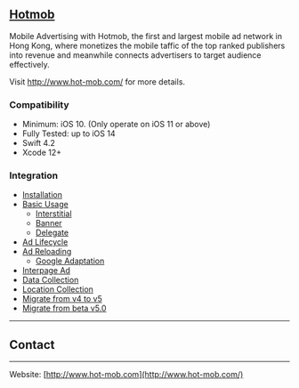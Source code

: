 ## [Hotmob](http://www.hot-mob.com/)
Mobile Advertising with Hotmob, the first and largest mobile ad network in Hong Kong, where monetizes the mobile taffic of the top ranked publishers into revenue and meanwhile connects advertisers to target audience effectively.

Visit http://www.hot-mob.com/ for more details.

### Compatibility
* Minimum: iOS 10. (Only operate on iOS 11 or above)
* Fully Tested: up to iOS 14
* Swift 4.2
* Xcode 12+

### Integration
* [Installation](https://github.com/hotmobmobile/hotmob-ios-sdk/wiki/Installation-v5)
* [Basic Usage](https://github.com/hotmobmobile/hotmob-ios-sdk/wiki/Basic-Usage-v5)
  * [Interstitial](https://github.com/hotmobmobile/hotmob-ios-sdk/wiki/Basic-Usage-v5#interstitial)
  * [Banner](https://github.com/hotmobmobile/hotmob-ios-sdk/wiki/Basic-Usage-v5#banner)
  * [Delegate](https://github.com/hotmobmobile/hotmob-ios-sdk/wiki/Basic-Usage-v5#hotmobcontroller-delegate-protocol)
* [Ad Lifecycle](https://github.com/hotmobmobile/hotmob-ios-sdk/wiki/Ad-Lifecycle-v5)
* [Ad Reloading](https://github.com/hotmobmobile/hotmob-ios-sdk/wiki/Ad-Reloading-v5)
  * [Google Adaptation](https://github.com/hotmobmobile/hotmob-ios-sdk/wiki/Ad-Reloading-v5#google-adaptation)
* [Interpage Ad](https://github.com/hotmobmobile/hotmob-ios-sdk/wiki/Interpage-Ad)
* [Data Collection](https://github.com/hotmobmobile/hotmob-ios-sdk/wiki/Data-Collection-v5)
* [Location Collection](https://github.com/hotmobmobile/hotmob-ios-sdk/wiki/Location-Collection-v5)
* [Migrate from v4 to v5](https://github.com/hotmobmobile/hotmob-ios-sdk/wiki/Migrate-from-v4-to-v5)
* [Migrate from beta v5.0](https://github.com/hotmobmobile/hotmob-ios-sdk/wiki/Migrate-from-beta-v5.0)

---
## Contact
---
Website: [http://www.hot-mob.com](http://www.hot-mob.com/)
